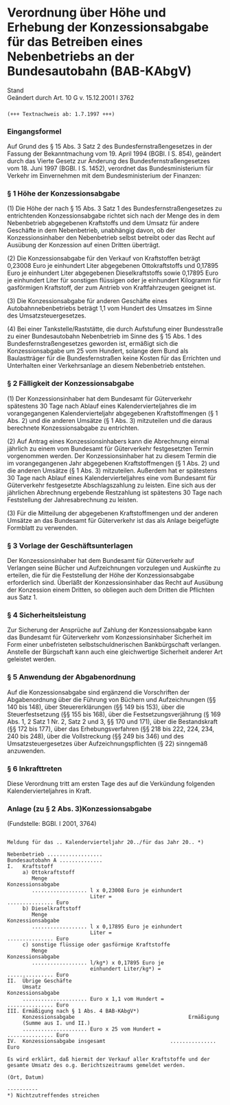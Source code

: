 Verordnung über Höhe und Erhebung der Konzessionsabgabe für das Betreiben eines Nebenbetriebs an der Bundesautobahn (BAB-KAbgV)
===============================================================================================================================

Stand  
Geändert durch Art. 10 G v. 15.12.2001 I 3762

### 

```
(+++ Textnachweis ab: 1.7.1997 +++)
```

### Eingangsformel

Auf Grund des § 15 Abs. 3 Satz 2 des Bundesfernstraßengesetzes in der Fassung der Bekanntmachung vom 19. April 1994 (BGBl. I S. 854), geändert durch das Vierte Gesetz zur Änderung des Bundesfernstraßengesetzes vom 18. Juni 1997 (BGBl. I S. 1452), verordnet das Bundesministerium für Verkehr im Einvernehmen mit dem Bundesministerium der Finanzen:

### § 1 Höhe der Konzessionsabgabe

(1) Die Höhe der nach § 15 Abs. 3 Satz 1 des Bundesfernstraßengesetzes zu entrichtenden Konzessionsabgabe richtet sich nach der Menge des in dem Nebenbetrieb abgegebenen Kraftstoffs und dem Umsatz für andere Geschäfte in dem Nebenbetrieb, unabhängig davon, ob der Konzessionsinhaber den Nebenbetrieb selbst betreibt oder das Recht auf Ausübung der Konzession auf einen Dritten überträgt.

(2) Die Konzessionsabgabe für den Verkauf von Kraftstoffen beträgt 0,23008 Euro je einhundert Liter abgegebenen Ottokraftstoffs und 0,17895 Euro je einhundert Liter abgegebenen Dieselkraftstoffs sowie 0,17895 Euro je einhundert Liter für sonstigen flüssigen oder je einhundert Kilogramm für gasförmigen Kraftstoff, der zum Antrieb von Kraftfahrzeugen geeignet ist.

(3) Die Konzessionsabgabe für anderen Geschäfte eines Autobahnnebenbetriebs beträgt 1,1 vom Hundert des Umsatzes im Sinne des Umsatzsteuergesetzes.

(4) Bei einer Tankstelle/Raststätte, die durch Aufstufung einer Bundesstraße zu einer Bundesautobahn Nebenbetrieb im Sinne des § 15 Abs. 1 des Bundesfernstraßengesetzes geworden ist, ermäßigt sich die Konzessionsabgabe um 25 vom Hundert, solange dem Bund als Baulastträger für die Bundesfernstraßen keine Kosten für das Errichten und Unterhalten einer Verkehrsanlage an diesem Nebenbetrieb entstehen.

### § 2 Fälligkeit der Konzessionsabgabe

(1) Der Konzessionsinhaber hat dem Bundesamt für Güterverkehr spätestens 30 Tage nach Ablauf eines Kalendervierteljahres die im vorangegangenen Kalendervierteljahr abgegebenen Kraftstoffmengen (§ 1 Abs. 2) und die anderen Umsätze (§ 1 Abs. 3) mitzuteilen und die daraus berechnete Konzessionsabgabe zu entrichten.

(2) Auf Antrag eines Konzessionsinhabers kann die Abrechnung einmal jährlich zu einem vom Bundesamt für Güterverkehr festgesetzten Termin vorgenommen werden. Der Konzessionsinhaber hat zu diesem Termin die im vorangegangenen Jahr abgegebenen Kraftstoffmengen (§ 1 Abs. 2) und die anderen Umsätze (§ 1 Abs. 3) mitzuteilen. Außerdem hat er spätestens 30 Tage nach Ablauf eines Kalendervierteljahres eine vom Bundesamt für Güterverkehr festgesetzte Abschlagszahlung zu leisten. Eine sich aus der jährlichen Abrechnung ergebende Restzahlung ist spätestens 30 Tage nach Feststellung der Jahresabrechnung zu leisten.

(3) Für die Mitteilung der abgegebenen Kraftstoffmengen und der anderen Umsätze an das Bundesamt für Güterverkehr ist das als Anlage beigefügte Formblatt zu verwenden.

### § 3 Vorlage der Geschäftsunterlagen

Der Konzessionsinhaber hat dem Bundesamt für Güterverkehr auf Verlangen seine Bücher und Aufzeichnungen vorzulegen und Auskünfte zu erteilen, die für die Feststellung der Höhe der Konzessionsabgabe erforderlich sind. Überläßt der Konzessionsinhaber das Recht auf Ausübung der Konzession einem Dritten, so obliegen auch dem Dritten die Pflichten aus Satz 1.

### § 4 Sicherheitsleistung

Zur Sicherung der Ansprüche auf Zahlung der Konzessionsabgabe kann das Bundesamt für Güterverkehr vom Konzessionsinhaber Sicherheit im Form einer unbefristeten selbstschuldnerischen Bankbürgschaft verlangen. Anstelle der Bürgschaft kann auch eine gleichwertige Sicherheit anderer Art geleistet werden.

### § 5 Anwendung der Abgabenordnung

Auf die Konzessionsabgabe sind ergänzend die Vorschriften der Abgabenordnung über die Führung von Büchern und Aufzeichnungen (§§ 140 bis 148), über Steuererklärungen (§§ 149 bis 153), über die Steuerfestsetzung (§§ 155 bis 168), über die Festsetzungsverjährung (§ 169 Abs. 1, 2 Satz 1 Nr. 2, Satz 2 und 3, §§ 170 und 171), über die Bestandskraft (§§ 172 bis 177), über das Erhebungsverfahren (§§ 218 bis 222, 224, 234, 240 bis 248), über die Vollstreckung (§§ 249 bis 346) und des Umsatzsteuergesetzes über Aufzeichnungspflichten (§ 22) sinngemäß anzuwenden.

### § 6 Inkrafttreten

Diese Verordnung tritt am ersten Tage des auf die Verkündung folgenden Kalendervierteljahres in Kraft.

### Anlage (zu § 2 Abs. 3)Konzessionsabgabe

(Fundstelle: BGBl. I 2001, 3764)

```
 
Meldung für das .. Kalendervierteljahr 20../für das Jahr 20.. *)
 
Nebenbetrieb ..................
Bundesautobahn A ..............
I.   Kraftstoff
     a) Ottokraftstoff
        Menge                                              Konzessionsabgabe
        .................. l x 0,23008 Euro je einhundert
                           Liter =                         ............... Euro
     b) Dieselkraftstoff
        Menge                                              Konzessionsabgabe
        .................. l x 0,17895 Euro je einhundert
                           Liter =                         ............... Euro
     c) sonstige flüssige oder gasförmige Kraftstoffe
        Menge                                              Konzessionsabgabe
        .................. l/kg*) x 0,17895 Euro je
                           einhundert Liter/kg*) =         ............... Euro
II.  Übrige Geschäfte
     Umsatz                                                Konzessionsabgabe
     ..................... Euro x 1,1 vom Hundert =        ............... Euro
III. Ermäßigung nach § 1 Abs. 4 BAB-KAbgV*)
     Konzessionsabgabe                                     Ermäßigung
     (Summe aus I. und II.)
     ..................... Euro x 25 vom Hundert =         ............... Euro
IV.  Konzessionsabgabe insgesamt                     ............... Euro
 
Es wird erklärt, daß hiermit der Verkauf aller Kraftstoffe und der
gesamte Umsatz des o.g. Berichtszeitraums gemeldet werden.
 
(Ort, Datum)
 
----------
*) Nichtzutreffendes streichen
```
